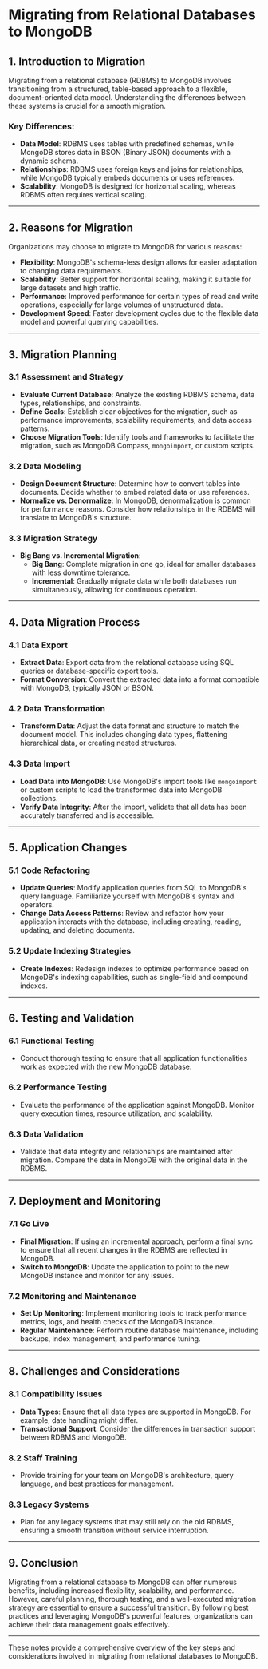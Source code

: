 # **Migrating from Relational Databases to MongoDB**

## **1. Introduction to Migration**

Migrating from a relational database (RDBMS) to MongoDB involves transitioning from a structured, table-based approach to a flexible, document-oriented data model. Understanding the differences between these systems is crucial for a smooth migration.

### **Key Differences:**
- **Data Model**: RDBMS uses tables with predefined schemas, while MongoDB stores data in BSON (Binary JSON) documents with a dynamic schema.
- **Relationships**: RDBMS uses foreign keys and joins for relationships, while MongoDB typically embeds documents or uses references.
- **Scalability**: MongoDB is designed for horizontal scaling, whereas RDBMS often requires vertical scaling.

---

## **2. Reasons for Migration**

Organizations may choose to migrate to MongoDB for various reasons:
- **Flexibility**: MongoDB's schema-less design allows for easier adaptation to changing data requirements.
- **Scalability**: Better support for horizontal scaling, making it suitable for large datasets and high traffic.
- **Performance**: Improved performance for certain types of read and write operations, especially for large volumes of unstructured data.
- **Development Speed**: Faster development cycles due to the flexible data model and powerful querying capabilities.

---

## **3. Migration Planning**

### **3.1 Assessment and Strategy**
- **Evaluate Current Database**: Analyze the existing RDBMS schema, data types, relationships, and constraints.
- **Define Goals**: Establish clear objectives for the migration, such as performance improvements, scalability requirements, and data access patterns.
- **Choose Migration Tools**: Identify tools and frameworks to facilitate the migration, such as MongoDB Compass, `mongoimport`, or custom scripts.

### **3.2 Data Modeling**
- **Design Document Structure**: Determine how to convert tables into documents. Decide whether to embed related data or use references.
- **Normalize vs. Denormalize**: In MongoDB, denormalization is common for performance reasons. Consider how relationships in the RDBMS will translate to MongoDB's structure.

### **3.3 Migration Strategy**
- **Big Bang vs. Incremental Migration**:
  - **Big Bang**: Complete migration in one go, ideal for smaller databases with less downtime tolerance.
  - **Incremental**: Gradually migrate data while both databases run simultaneously, allowing for continuous operation.

---

## **4. Data Migration Process**

### **4.1 Data Export**
- **Extract Data**: Export data from the relational database using SQL queries or database-specific export tools.
- **Format Conversion**: Convert the extracted data into a format compatible with MongoDB, typically JSON or BSON.

### **4.2 Data Transformation**
- **Transform Data**: Adjust the data format and structure to match the document model. This includes changing data types, flattening hierarchical data, or creating nested structures.

### **4.3 Data Import**
- **Load Data into MongoDB**: Use MongoDB's import tools like `mongoimport` or custom scripts to load the transformed data into MongoDB collections.
- **Verify Data Integrity**: After the import, validate that all data has been accurately transferred and is accessible.

---

## **5. Application Changes**

### **5.1 Code Refactoring**
- **Update Queries**: Modify application queries from SQL to MongoDB's query language. Familiarize yourself with MongoDB's syntax and operators.
- **Change Data Access Patterns**: Review and refactor how your application interacts with the database, including creating, reading, updating, and deleting documents.

### **5.2 Update Indexing Strategies**
- **Create Indexes**: Redesign indexes to optimize performance based on MongoDB's indexing capabilities, such as single-field and compound indexes.

---

## **6. Testing and Validation**

### **6.1 Functional Testing**
- Conduct thorough testing to ensure that all application functionalities work as expected with the new MongoDB database.

### **6.2 Performance Testing**
- Evaluate the performance of the application against MongoDB. Monitor query execution times, resource utilization, and scalability.

### **6.3 Data Validation**
- Validate that data integrity and relationships are maintained after migration. Compare the data in MongoDB with the original data in the RDBMS.

---

## **7. Deployment and Monitoring**

### **7.1 Go Live**
- **Final Migration**: If using an incremental approach, perform a final sync to ensure that all recent changes in the RDBMS are reflected in MongoDB.
- **Switch to MongoDB**: Update the application to point to the new MongoDB instance and monitor for any issues.

### **7.2 Monitoring and Maintenance**
- **Set Up Monitoring**: Implement monitoring tools to track performance metrics, logs, and health checks of the MongoDB instance.
- **Regular Maintenance**: Perform routine database maintenance, including backups, index management, and performance tuning.

---

## **8. Challenges and Considerations**

### **8.1 Compatibility Issues**
- **Data Types**: Ensure that all data types are supported in MongoDB. For example, date handling might differ.
- **Transactional Support**: Consider the differences in transaction support between RDBMS and MongoDB.

### **8.2 Staff Training**
- Provide training for your team on MongoDB's architecture, query language, and best practices for management.

### **8.3 Legacy Systems**
- Plan for any legacy systems that may still rely on the old RDBMS, ensuring a smooth transition without service interruption.

---

## **9. Conclusion**

Migrating from a relational database to MongoDB can offer numerous benefits, including increased flexibility, scalability, and performance. However, careful planning, thorough testing, and a well-executed migration strategy are essential to ensure a successful transition. By following best practices and leveraging MongoDB's powerful features, organizations can achieve their data management goals effectively.

--- 

These notes provide a comprehensive overview of the key steps and considerations involved in migrating from relational databases to MongoDB.
